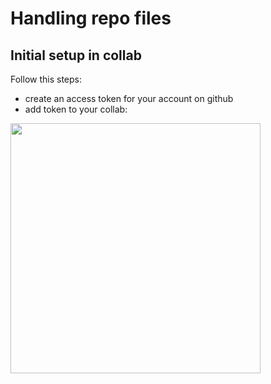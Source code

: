 # Handling repo files
## Initial setup in collab
Follow this steps:
- create an access token for your account on github
- add token to your collab:
<p align="left">
  <img src="https://github.com/jadrzy/PythonForMachineLearning/blob/main/images/Token.png" 
       width=400
       margin-left=200/>
</p>

